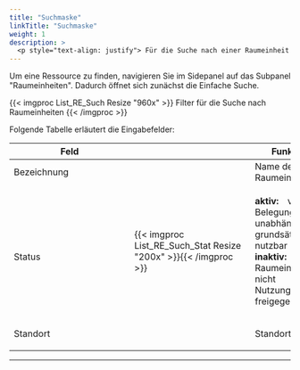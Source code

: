 ```yaml
---
title: "Suchmaske"
linkTitle: "Suchmaske"
weight: 1
description: >
  <p style="text-align: justify"> Für die Suche nach einer Raumeinheit stehen Ihnen die Filter Bezeichnung, Standard und Status zur Verfügung. </p>
---
```

<p style="text-align: justify"> Um eine Ressource zu finden, navigieren Sie im Sidepanel auf das Subpanel "Raumeinheiten". Dadurch öffnet sich zunächst die Einfache Suche. </p>

 {{< imgproc List_RE_Such Resize "960x" >}}
Filter für die Suche nach Raumeinheiten
{{< /imgproc >}}

Folgende Tabelle erläutert die Eingabefelder:

 |<div style="width:200px">Feld</div>|<div style="width:200px"></div>|Funktion|
 |---|---|---|
 |Bezeichnung||Name der Raumeinheit|
 |</br> Status|{{< imgproc List_RE_Such_Stat Resize "200x" >}}{{< /imgproc >}}|<p style="text-align: justify">__aktiv:__ von der Belegung unabhängig, grundsätzlich nutzbar </br> __inaktiv:__ Raumeinheit ist nicht zur Nutzung freigegeben</p>|
 |Standort||<p style="text-align: justify">Standortauswahl</p>|
 ---